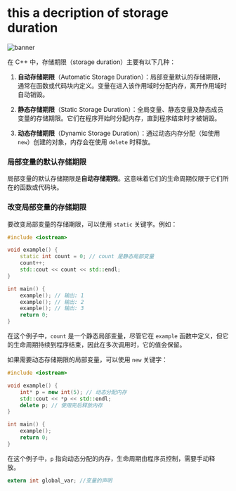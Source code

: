# this a decription of storage duration    
![banner](https://cdn.pixabay.com/photo/2021/02/28/11/00/moe-6056901_640.png)


在 C++ 中，存储期限（storage duration）主要有以下几种：

1. **自动存储期限**（Automatic Storage Duration）：局部变量默认的存储期限，通常在函数或代码块内定义。变量在进入该作用域时分配内存，离开作用域时自动销毁。

2. **静态存储期限**（Static Storage Duration）：全局变量、静态变量及静态成员变量的存储期限。它们在程序开始时分配内存，直到程序结束时才被销毁。

3. **动态存储期限**（Dynamic Storage Duration）：通过动态内存分配（如使用 `new`）创建的对象，内存会在使用 `delete` 时释放。

### 局部变量的默认存储期限

局部变量的默认存储期限是**自动存储期限**。这意味着它们的生命周期仅限于它们所在的函数或代码块。

### 改变局部变量的存储期限

要改变局部变量的存储期限，可以使用 `static` 关键字。例如：

```cpp
#include <iostream>

void example() {
    static int count = 0; // count 是静态局部变量
    count++;
    std::cout << count << std::endl;
}

int main() {
    example(); // 输出: 1
    example(); // 输出: 2
    example(); // 输出: 3
    return 0;
}
```

在这个例子中，`count` 是一个静态局部变量，尽管它在 `example` 函数中定义，但它的生命周期持续到程序结束，因此在多次调用时，它的值会保留。

如果需要动态存储期限的局部变量，可以使用 `new` 关键字：

```cpp
#include <iostream>

void example() {
    int* p = new int(5); // 动态分配内存
    std::cout << *p << std::endl;
    delete p; // 使用完后释放内存
}

int main() {
    example();
    return 0;
}
```

在这个例子中，`p` 指向动态分配的内存，生命周期由程序员控制，需要手动释放。 
``` c
extern int global_var; //变量的声明     
```
